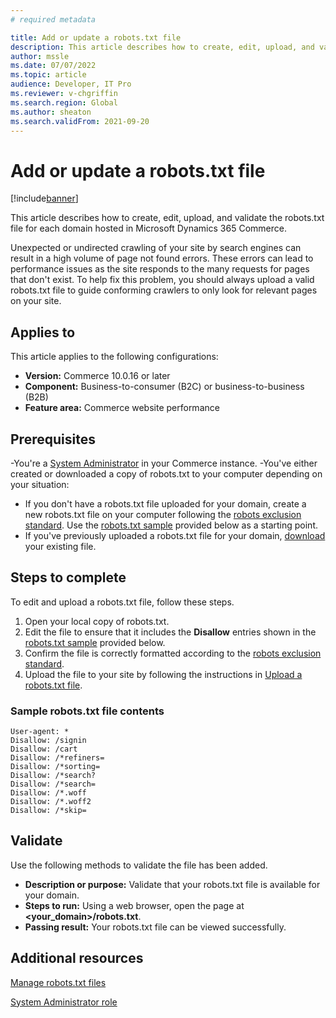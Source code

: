 ```yaml
---
# required metadata

title: Add or update a robots.txt file
description: This article describes how to create, edit, upload, and validate the robots.txt file for each domain hosted in Microsoft Dynamics 365 Commerce.
author: mssle
ms.date: 07/07/2022
ms.topic: article
audience: Developer, IT Pro
ms.reviewer: v-chgriffin
ms.search.region: Global
ms.author: sheaton
ms.search.validFrom: 2021-09-20
---
```


# Add or update a robots.txt file

[!include[banner](../includes/banner.md)]

This article describes how to create, edit, upload, and validate the robots.txt file for each domain hosted in Microsoft Dynamics 365 Commerce. 

Unexpected or undirected crawling of your site by search engines can result in a high volume of page not found errors. These errors can lead to performance issues as the site responds to the many requests for pages that don't exist. To help fix this problem, you should always upload a valid robots.txt file to guide conforming crawlers to only look for relevant pages on your site. 

## Applies to

This article applies to the following configurations:

- **Version:** Commerce 10.0.16 or later
- **Component:** Business-to-consumer (B2C) or business-to-business (B2B)
- **Feature area:** Commerce website performance

## Prerequisites

-You're a [System Administrator](../manage-ecommerce-users-roles.md#system-administrator-role) in your Commerce instance.
-You've either created or downloaded a copy of robots.txt to your computer depending on your situation: 
- If you don't have a robots.txt file uploaded for your domain, create a new robots.txt file on your computer following the [robots exclusion standard](https://www.robotstxt.org/orig.html). Use the [robots.txt sample](#sample-robotstxt-file-contents) provided below as a starting point. 
- If you've previously uploaded a robots.txt file for your domain, [download](../manage-robots-txt-files.md#download-a-robotstxt-file) your existing file. 

## Steps to complete

To edit and upload a robots.txt file, follow these steps.

1. Open your local copy of robots.txt. 
1. Edit the file to ensure that it includes the **Disallow** entries shown in the [robots.txt sample](#sample-robotstxt-file-contents) provided below. 
1. Confirm the file is correctly formatted according to the [robots exclusion standard](https://www.robotstxt.org/orig.html).
1. Upload the file to your site by following the instructions in [Upload a robots.txt file](../manage-robots-txt-files.md#upload-a-robotstxt-file).

### Sample robots.txt file contents 

```Plaintext
User-agent: *
Disallow: /signin
Disallow: /cart
Disallow: /*refiners=
Disallow: /*sorting=
Disallow: /*search?
Disallow: /*search=
Disallow: /*.woff
Disallow: /*.woff2
Disallow: /*skip=
```

## Validate

Use the following methods to validate the file has been added.

- **Description or purpose:** Validate that your robots.txt file is available for your domain.
- **Steps to run:** Using a web browser, open the page at **\<your_domain\>/robots.txt**.
- **Passing result:** Your robots.txt file can be viewed successfully.

## Additional resources

[Manage robots.txt files](../manage-robots-txt-files.md)

[System Administrator role](../manage-ecommerce-users-roles.md#system-administrator-role)

